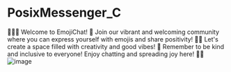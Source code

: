 # PosixMessenger_C
🌟💬✨ Welcome to EmojiChat! 👋 Join our vibrant and welcoming community where you can express yourself with emojis and share positivity! 🎉💃 Let's create a space filled with creativity and good vibes! 🌈 Remember to be kind and inclusive to everyone! Enjoy chatting and spreading joy here! 🎊🚀
![image](https://github.com/krishnakaushik195/PosixMessenger_C/assets/96732448/fc766d83-7e47-454a-8819-95d7ab1fea1a)

